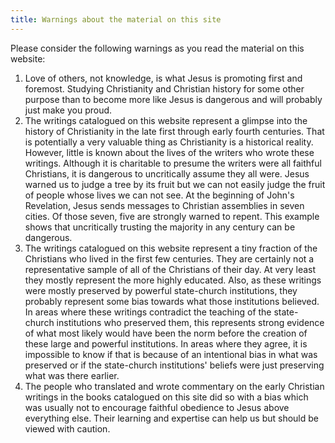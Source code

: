 ```yaml
---
title: Warnings about the material on this site
---
```


Please consider the following warnings as you read the material on this website:

1. Love of others, not knowledge, is what Jesus is promoting first and foremost. Studying Christianity and Christian history for some other purpose than to become more like Jesus is dangerous and will probably just make you proud.
2. The writings catalogued on this website represent a glimpse into the history of Christianity in the late first through early fourth centuries. That is potentially a very valuable thing as Christianity is a historical reality. However, little is known about the lives of the writers who wrote these writings. Although it is charitable to presume the writers were all faithful Christians, it is dangerous to uncritically assume they all were. Jesus warned us to judge a tree by its fruit but we can not easily judge the fruit of people whose lives we can not see. At the beginning of John's Revelation, Jesus sends messages to Christian assemblies in seven cities. Of those seven, five are strongly warned to repent. This example shows that uncritically trusting the majority in any century can be dangerous.
3. The writings catalogued on this website represent a tiny fraction of the Christians who lived in the first few centuries. They are certainly not a representative sample of all of the Christians of their day. At very least they mostly represent the more highly educated. Also, as these writings were mostly preserved by powerful state-church institutions, they probably represent some bias towards what those institutions believed. In areas where these writings contradict the teaching of the state-church institutions who preserved them, this represents strong evidence of what most likely would have been the norm before the creation of these large and powerful institutions. In areas where they agree, it is impossible to know if that is because of an intentional bias in what was preserved or if the state-church institutions' beliefs were just preserving what was there earlier.
4. The people who translated and wrote commentary on the early Christian writings in the books catalogued on this site did so with a bias which was usually not to encourage faithful obedience to Jesus above everything else. Their learning and expertise can help us but should be viewed with caution. 
